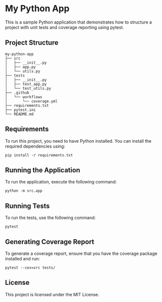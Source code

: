 # My Python App

This is a sample Python application that demonstrates how to structure a project with unit tests and coverage reporting using pytest.

## Project Structure

```
my-python-app
├── src
│   ├── __init__.py
│   ├── app.py
│   └── utils.py
├── tests
│   ├── __init__.py
│   ├── test_app.py
│   └── test_utils.py
├── .github
│   └── workflows
│       └── coverage.yml
├── requirements.txt
├── pytest.ini
└── README.md
```

## Requirements

To run this project, you need to have Python installed. You can install the required dependencies using:

```
pip install -r requirements.txt
```

## Running the Application

To run the application, execute the following command:

```
python -m src.app
```

## Running Tests

To run the tests, use the following command:

```
pytest
```

## Generating Coverage Report

To generate a coverage report, ensure that you have the coverage package installed and run:

```
pytest --cov=src tests/
```

## License

This project is licensed under the MIT License.